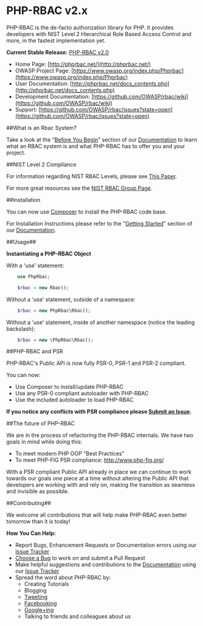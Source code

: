 # PHP-RBAC v2.x

PHP-RBAC is the de-facto authorization library for PHP. It provides developers
with NIST Level 2 Hierarchical Role Based Access Control and more, in the
fastest implementation yet.

**Current Stable Release:** [PHP-RBAC v2.0]()

* Home Page: [http://phprbac.net/](http://phprbac.net/)
* OWASP Project Page: [https://www.owasp.org/index.php/Phprbac](https://www.owasp.org/index.php/Phprbac)
* User Documentation: [http://phprbac.net/docs_contents.php](http://phprbac.net/docs_contents.php)
* Development Documentation: [https://github.com/OWASP/rbac/wiki](https://github.com/OWASP/rbac/wiki)
* Support: [https://github.com/OWASP/rbac/issues?state=open](https://github.com/OWASP/rbac/issues?state=open)

##What is an Rbac System?

Take a look at the "[Before You Begin](http://phprbac.net/docs_before_you_begin.php)"
section of our [Documentation](http://phprbac.net/docs_contents.php) to learn
what an RBAC system is and what PHP-RBAC has to offer you and your project.

##NIST Level 2 Compliance

For information regarding NIST RBAC Levels, please see
[This Paper](http://csrc.nist.gov/rbac/sandhu-ferraiolo-kuhn-00.pdf).

For more great resources see the
[NIST RBAC Group Page](http://csrc.nist.gov/groups/SNS/rbac/).

##Installation

You can now use [Composer](https://getcomposer.org/) to install the PHP-RBAC
code base.

For Installation Instructions please refer to the
"[Getting Started](http://phprbac.net/docs_getting_started.php)" section of our
[Documentation](http://phprbac.net/docs_contents.php).

##Usage##

**Instantiating a PHP-RBAC Object**

With a 'use' statement:

```php
    use PhpRbac;

    $rbac = new Rbac();
```

Without a 'use' statement, outside of a namespace:

```php
    $rbac = new PhpRbac\Rbac();
```

Without a 'use' statement, inside of another namespace (notice the leading backslash):

```php
    $rbac = new \PhpRbac\Rbac();
```

##PHP-RBAC and PSR

PHP-RBAC's Public API is now fully PSR-0, PSR-1 and PSR-2 compliant.

You can now:

* Use Composer to install/update PHP-RBAC
* Use any PSR-0 compliant autoloader with PHP-RBAC
* Use the included autoloader to load PHP-RBAC

**If you notice any conflicts with PSR compliance please
[Submit an Issue](https://github.com/OWASP/rbac/issues/new).**

##The future of PHP-RBAC

We are in the process of refactoring the PHP-RBAC internals. We have two goals
in mind while doing this:

* To meet modern PHP OOP "Best Practices"
* To meet PHP-FIG PSR compliance: http://www.php-fig.org/

With a PSR compliant Public API already in place we can continue to work
towards our goals one piece at a time without altering the Public API that
developers are working with and rely on, making the transition as
seamless and invisible as possible.

##Contributing##

We welcome all contributions that will help make PHP-RBAC even better tomorrow
than it is today!

**How You Can Help:**

* Report Bugs, Enhancement Requests or Documentation errors using our
  [Issue Tracker](https://github.com/OWASP/rbac/issues?state=open)
* [Choose a Bug](https://github.com/OWASP/rbac/issues?state=open) to work on
  and submit a Pull Request
* Make helpful suggestions and contributions to the
  [Documentation](http://phprbac.net/docs_contents.php) using our
  [Issue Tracker](https://github.com/OWASP/rbac/issues?state=open)
* Spread the word about PHP-RBAC by:
    * Creating Tutorials
    * Blogging
    * [Tweeting](https://twitter.com/)
    * [Facebooking](https://www.facebook.com/)
    * [Google+ing](https://plus.google.com/)
    * Talking to friends and colleagues about us

